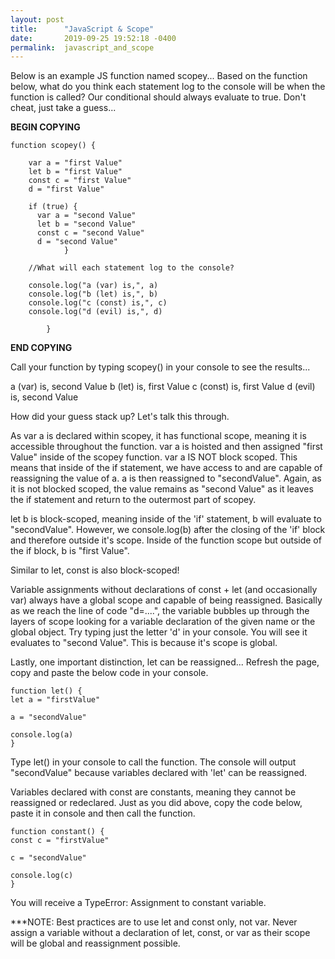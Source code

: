 ```yaml
---
layout: post
title:      "JavaScript & Scope"
date:       2019-09-25 19:52:18 -0400
permalink:  javascript_and_scope
---
```


Below is an example JS function named scopey... Based on the function below, what do you think each statement log to the console will be when the function is called? Our conditional should always evaluate to true. Don't cheat, just take a guess... 

**BEGIN COPYING**

```
function scopey() {

    var a = "first Value"
    let b = "first Value"
    const c = "first Value"
    d = "first Value"
		
    if (true) {
      var a = "second Value"
      let b = "second Value"
      const c = "second Value"
      d = "second Value"
			}
		
    //What will each statement log to the console?
		
    console.log("a (var) is,", a)
    console.log("b (let) is,", b)
    console.log("c (const) is,", c)
    console.log("d (evil) is,", d)
		
		}
```
		
**END COPYING**

Call your function by typing scopey() in your console to see the results... 

a (var) is, second Value
b (let) is, first Value
c (const) is, first Value
d (evil) is, second Value

How did your guess stack up? Let's talk this through. 

As var a is declared within scopey, it has functional scope, meaning it is accessible throughout the function. var a is hoisted and then assigned "first Value" inside of the scopey function. var a IS NOT block scoped. This means that inside of the if statement, we have access to and are capable of reassigning the value of a. a is then reassigned to "secondValue". Again, as it is not blocked scoped, the value remains as "second Value" as it leaves the if statement and return to the outermost part of scopey.

let b is block-scoped, meaning inside of the 'if' statement, b will evaluate to "secondValue". However, we console.log(b) after the closing of the 'if' block and therefore outside it's scope.  Inside of the function scope but outside of the if block,  b is "first Value".

Similar to let, const is also block-scoped! 

Variable assignments without declarations of const + let (and occasionally var) always have a global scope and capable of being reassigned. Basically as we reach the line of code "d=....", the variable bubbles up through the layers of scope looking for a variable declaration of the given name or the global object. Try typing just the letter 'd' in your console. You will see it evaluates to "second Value". This is because it's scope is global.

Lastly, one important distinction, let can be reassigned... Refresh the page, copy and paste the below code in your console.
	
```
function let() {
let a = "firstValue"

a = "secondValue"

console.log(a)
}
```

Type let() in your console to call the function. The console will output "secondValue" because variables declared with 'let' can be reassigned.

Variables declared with const are constants, meaning they cannot be reassigned or redeclared. Just as you did above, copy the code below, paste it in console and then call the function. 

```
function constant() {
const c = "firstValue"

c = "secondValue"

console.log(c)
}
```

You will receive a TypeError: Assignment to constant variable.

***NOTE: Best practices are to use let and const only, not var. Never assign a variable without a declaration of let, const, or var as their scope will be global and reassignment possible. 
	
	
	




